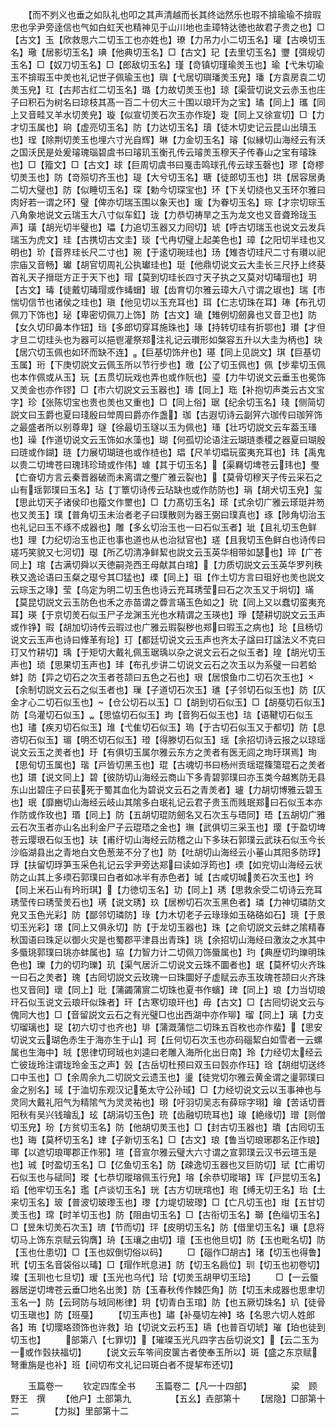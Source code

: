 <!-- { "loadSidebar": true } -->
　　【而不刿义也垂之如队礼也叩之其声清越而长其终诎然乐也瑕不揜瑜瑜不揜瑕忠也孚尹旁逹信也气如白虹天也精神见于山川地也圭璋特达徳也故君子贵之也】□【古文】玉【欣救思六二切玉工也亦姓也】璙【力吊力小二切玉名】瓘【古唤切玉名】璥【居影切玉名】琠【他典切玉名】□【古文】玘【去里切玉名】瓕【弭规切玉名】□【奴刀切玉名】□【郎敌切玉名】瑾【竒镇切瑾瑜羙玉也】瑜【弋朱切瑜玉不揜瑕玉中羙也礼记世子佩瑜玉也】璵【弋居切璵璠羙玉皃】璠【方袁房袁二切羙玉皃】玒【古邦古红二切玉名】璐【力故切羙玉也】琼【渠营切说文云赤玉也庄子曰积石为树名曰琼枝其髙一百二十仞大三十围以琅玕为之宝】璚【同上】瓗【同上又音畦又羊水切羙皃】璇【似宣切羙石次玉亦作琁】琁【同上又徐宣切】□【力才切玉属也】珦【虚亮切玉名】防【力达切玉名】瓄【徒木切史记云昆山出瓄玉也】珵【除荆切羙玉也埋六寸光自辉】琳【力金切玉名】璿【似縁切山海经云有沃之国沃民是处爰璿瑰瑙碧虞书曰璿玑玉衡孔传云璿羙玉穆天子传春山之宝有璿珠也】□【籀文】□【古文】球【巨周切虞书曰戛击鸣球孔传云球玉磬也】璆【竒樛切羙玉也】防【竒殒切齐玉也】瑅【大兮切玉名】瑭【徒郎切玉也】珙【居容居勇二切大璧也】防【似睡切玉名】琛【勅今切琛宝也】环【下关切绕也又玉环尔雅曰肉好若一谓之环】璧【俾亦切瑞玉围以象天也】瑗【为眷切玉名】琮【才宗切琮玉八角象地说文云瑞玉大八寸似车釭】珑【力恭切祷旱之玉为龙文也又音聋玲珑玉声】璜【胡光切半璧也】瓃【力追切玉器又力囘切】琥【呼古切瑞玉也说文云发兵瑞玉为虎文】珪【古携切古文圭】琰【弋冉切璧上起美色也】璋【之阳切半珪也又明也】玠【音界珪长尺二寸也】琬【于逺切琬珪也】玚【雉杏切珪尺二寸有瓉以祀宗庙又音畅】瓛【胡官切周礼公执瓛珪也】珽【他鼎切说文云大圭长三尺抒上终葵首礼天子搢珽方正于天下也】瑁【莫到切珪长四寸天子执之又莫对切瑇瑁也】玥【古文】瑇【徒戴切瑇瑁或作蝳蝐】琡【齿育切尔雅云璋大八寸谓之琡也】瑞【市惴切信节也诸侯之珪也】瑱【他见切以玉充耳也】珥【仁志切珠在耳】琫【布孔切佩刀下饰也】珌【卑密切佩刀上饰】防【古文】璏【雉例切劒鼻也又音卫也】防【女久切印鼻本作钮】珰【多郎切穿耳施珠也】瑑【持转切珪有折鄂也】瓉【才但才旦二切珪头也为器可以挹鬯灌祭郑注礼记云瓉形如槃容五升以大圭为柄也】玦【居穴切玉佩也如环而缺不连】【巨基切饰弁也】璂【同上见説文】琪【巨基切玉属】珩【下庚切説文云佩玉所以节行步也】璬【公了切玉佩也】佩【步辈切玉佩也本作佩或从玉】玩【五贯切玩戏也弄也或作貦也】瑬【力牛切说文云垂玉也冕饰又羙金也亦作镠】□【市六切説文云玉器也】璹【同上】珤【补抱切声类云古文宝字】珍【张陈切宝也贵也羙也又重也】□【同上俗】琚【纪余切玉名】琖【侧简切説文曰玉爵也夏曰琖殷曰斚周曰爵亦作盏】珈【古遐切诗云副笄六珈传曰珈笄饰之最盛者所以别尊卑】璲【徐最切玉璲以玉为佩也】瑵【壮巧切説文云车葢玉瑵也】璪【作道切说文云玉饰如水藻也】瑚【何孤切论语注云瑚琏黍稷之器夏曰瑚殷曰琏或作鍸】琏【力展切瑚琏也或作梿也】琩【尺羊切琩玩蛮夷充耳也】玮【禹鬼以贵二切埤苍曰瑰玮珍琦或作伟】璩【其于切玉名】【渠羇切埤苍云玮也】璺【亡奋切方言云秦晋器破而未离谓之璺广雅云裂也】【莫骨切穆天子传云采石之山有瑶郭璞曰玉名】玷【丁簟切诗传云玷缺也或作防防也】琄【胡犬切玉皃】玺【思此切天子诸侯印也籀文作壐也】□【力髙切玉名】瑹【式余切广雅云瑹珽并笏也又羙玉】璞【普角切玉未治者老子曰璞散则为器王弼曰璞真也】琢【陟角切治玉也礼记曰玉不琢不成器也】雕【多幺切治玉也一曰石似玉者】玼【且礼切玉色鲜也】理【力纪切治玉也正也事也道也从也治狱官也】瑳【且我切玉色鲜白也诗传曰瑳巧笑貌又七河切】璱【所乙切清净鲜絜也説文云玉英华相带如瑟也】琗【广苍同上】琯【古满切舜以天徳嗣尧西王母献其白琯】【力质切説文云玉英华罗列秩秩又逸论语曰玉粲之璱兮其□猛也】瑮【同上】珇【作土切方言曰珇好也羙也説文云琮玉之瑑】莹【乌定为明二切玉色也诗云充耳琇莹曰石之次玉又于坰切】璊【莫昆切説文云玉防色也禾之赤苗谓之虋言璊玉色如之】玧【同上又以蠢切蛮夷充耳】瑛【于京切羙石似玉尸子龙渊玉光也水精谓之玉瑛也】琤【楚耕切説文云玉声或作铮】瑕【胡加切诗传云瑕过也广雅云瑕裂秽也郑曰瑕玉之病也】玱【且杨切说文云玉声也诗曰鞗革有玱】玎【都廷切说文云玉声也齐太子諡曰玎諡法义不克曰玎又竹耕切】瑀【于矩切大戴礼佩玉琚瑀以杂之说文云石之似玉者】瑝【胡光切玉声也】琐【思果切玉声也】玤【布孔步讲二切说文云石之次玉以为系璧一曰若蛤蚌】防【异之切石之次玉者苍颉曰五色之石也】珢【居恨鱼巾二切石次玉也】【余制切説文云石之似玉者也】璅【子道切石次玉】璡【子邻切石似玉也】防【仄金才心二切石似玉也】【仓公切石以玉】□【胡到切石似玉】□【胡戞切石似玉】防【乌灌切石似玉】【思恊切石似玉】玽【音狗石似玉也】琂【语鞬切石似玉也】璶【疾刃切石似玉】琟【弋隹切石似玉】瑦【于古切石似玉又于都切】防【息咨切石似玉】瑂【明丕切石似玉】璒【得滕切石似玉】瑶【余招切诗云报之以琼瑶说文云玉之羙者也】玗【有俱切玉属尔雅云东方之羙者有医无闾之珣玗琪焉】珣【思旬切玉属也】瑎【戸皆切黑玉也】琨【古魂切书曰杨州贡瑶琨篠簜琨石之羙者也】瑻【说文同上】碧【彼防切山海经云商山下多青碧郭璞曰亦玉类今越嶲防无县东山出碧庄子曰苌死于蜀其血化为碧说文云石之青羙者】瓐【力胡切博雅云碧玉也】珉【靡豳切山海经云岐山其隂多白珉礼记云君子贵玉而贱珉郑曰石似玉本亦作防或作玫也】瑉【同上】防【五胡切琨防劒名又石次玉与珸同】珸【五胡切广雅云石次玉者亦山名出利金尸子云琨珸之金也】璑【武俱切三采玉也】璎【于盈切埤苍云璎珢石似玉也】玞【甫纡切山海经云防稽之山下多玞石郭璞云武玞石似玉今长沙临湖县出之青地白文色葱茏不分了也】防【吐胡切山海经云小菙山其阳多防琈】琈【扶留切琈笋玉采色礼记云孚尹旁达郑曰读如浮筠也】瑌【如兖切山海经云状防之山其上多瑌石郭璞曰白者如冰半有赤色者】瑊【古咸切瑊羙石次玉也】玪【同上米石山有玪珩琪】【力徳切玉名】玏【同上】琇【思救余受二切诗云充耳琇莹传曰琇莹羙石也】璓【说文琇】玖【居栁切石次玉黑色者】璘【力神切璘防文皃又玉色光彩】防【鄙邻切璘防】琭【力木切老子云琭琭如玉硌硌如石】璄【于景切玉光彩】璟【同上又俱永切】防【于龙切玉器也】珠【之俞切説文云蚌之隂精春秋国语曰珠足以御火灾是也蜀郡平津县出青珠】珧【余招切山海经曰激汝之水其中多蜃珧郭璞曰珧亦蚌属也】珕【力智力计二切佩刀饰蜃属也】玓【典歴切玓瓅明珠色也】瓅【力的切玓瓅】玑【渠气居沂二切说文云珠不圜者也】珉【莫杯切火齐珠一曰石之羙者】瑰【古囘切説文云玫瑰一曰珠圜好子虚赋云赤玉玫瑰苍颉曰火齐珠也又音囘】瓌【同上】玭【蒲蠲蒲賔二切珠也夏书作蠙】琕【同上】琅【力当切琅玕石似玉说文云琅玕似珠者】玕【古寒切琅玕也】毋【古文】□【古囘切说文云与傀同大也】□【音留説文云石之有光璧□也出西湖中亦作珋】瑠【同上】璃【力支切瑠璃也】珿【初六切寸也齐也】琲【蒲溉蒲恺二切珠五百枚也亦作蜚】【思安切说文云瑚色赤生于海亦生于山】珂【丘何切石次玉也亦码碯絜白如雪者一云螺属也生海中】珬【思律切珂珬也刘逵曰老雕入海所化出日南】玲【力经切太经云亡彼珑玲注谓珑玲金玉之声】瑴【古岳切杜预曰双玉曰瑴亦作珏】琀【胡绀切送终口中玉也】□【余周余九二切説文云遗玉也】璗【徒党切尔雅云黄金谓之璗郭璞曰金之别名】琙【于洫切东观汉记莬太守公孙琙】□【力经切说文云以玉事神也与灵同大戴礼阳气为精隂气为灵灵祐也】珝【吁羽切吴志有薛琮字珝】璯【苦话切晋阳秋有吴兴钱璯乱】玹【胡涓切玉色】珫【齿融切珫耳也】瑔【絶缘切】璔【则僧切玉皃】玢【方贫切玉名】防【他胡切羙玉也】□【封古切玉器也】璝【古囘切玉也】珻【莫杯切玉名】珒【子新切玉名】□【古文】琅【鲁当切琅琊郡名正作琅】瑘【以遮切琅瑘郡正作邪】瑄【音宣尔雅云璧大六寸谓之宣郭璞云汉书云瑄玉是也】珹【时盈切玉名】□【亿鱼切玉名】防【疎逸切玉器也又巨防切】珷【亡甫切石似玉也与碔同】瑽【七恭切瑽瑢佩玉行皃】瑢【余恭切瑽瑢】珲【戸昆切玉名】瑫【他牢切玉名】璼【卢谈切玉名】珖【古方切珖琯也】玸【缚无切王名】珆【土来切玉名】玻【普波切玻瓈玉也】瓈【力堤切玻瓈】□【亡凡切玉也】玵【五甘切羙玉也】瑺【时羊切玉也】防【阻由切玉名】□【古衔切玉名】瑡【色缁切玉名】□【昱朱切羙石次玉】璾【节而切】玶【皮明切玉名】防【借里切玉名】瓖【息将切马上饰东京赋云钩膺】珘【玉瓖之由切】璮【玉也他旦切】防【玉也毗名切】防【玉也仕患切】□【玉也奴倒切俗以码】
　　□【碯作□胡古】琽【切玉也得鲁】玳【切玉名音袋俗以瑇】□【瑁作玳息进】防【切玉名扃位】玔【切玉也初卷切】璨【玉玔也七旦切】瑷【玉光也乌代】珨【切羙玉胡甲切玉珨】
　　□【一云蜃器居逆切埤苍云垂□地名出羙】防【玉春秋传作棘匹角】防【切玉未成器也思聿切玉名一】防【云珂防与珬同彬律】玥【切青白玉琯】防【也五厥切珠名】玐【徒骨切玉瑱也】防【班戞】
　　【切玉声也】璛【补戞切左神】珞【名思六切人姓郎各】珛【切璎珞颈饰也许救】珀【切说文云朽玉】瓙【也普百切琥】璀【珀也徒到切玉也】
　　部第八【七罪切】【璀璨玉光凡四字古岳切说文】【云二玉为一或作瑴扶福切】
　　【说文云车笭间皮箧古者使奉玉所以】斑【盛之东京赋弩重旃是也补】班【间切布文礼记曰斑白者不提挈布还切】




　　玉篇卷一
　　钦定四库全书
　　玉篇卷二【凡一十四部】　　　　　梁　顾野王　撰
　　【他户】土部第九　　　　　【五幺】垚部第十
　　【居隐】□部第十二　　　　【力拟】里部第十二
